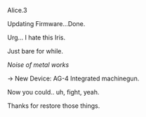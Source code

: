 Alice.3

Updating Firmware…Done.

Urg… I hate this Iris.

Just bare for while.

*Noise of metal works*

-> New Device: AG-4 Integrated machinegun.

Now you could.. uh, fight, yeah.

Thanks for restore those things.